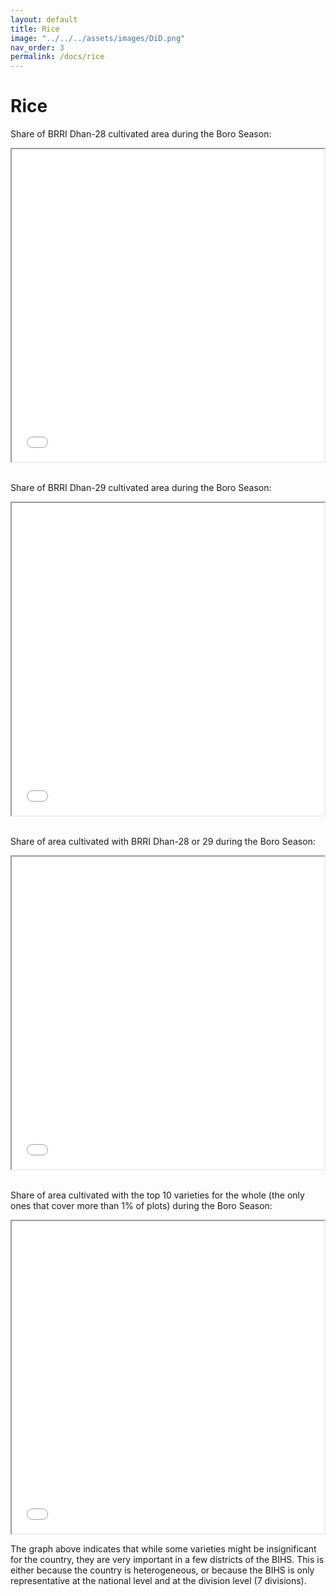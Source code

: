 ```yaml
---
layout: default
title: Rice
image: "../../../assets/images/DiD.png"
nav_order: 3
permalink: /docs/rice
---
```


# Rice
Share of BRRI Dhan-28 cultivated area during the Boro Season:
<iframe src="brri_28.html" height="500" width="500"> Rice </iframe>

<br>
<br>

Share of BRRI Dhan-29 cultivated area during the Boro Season:
<iframe src="brri_29.html" height="500" width="500"> Rice </iframe>

<br>
<br>

Share of area cultivated with BRRI Dhan-28 or 29 during the Boro Season:
<iframe src="either_28_29.html" height="500" width="500"> Rice </iframe>

<br>
<br>

Share of area cultivated with the top 10 varieties for the whole (the only ones that cover more than 1% of plots) during the Boro Season:
<iframe src="total_major.html" height="500" width="500"> Rice </iframe>

The graph above indicates that while some varieties might be insignificant for the country, they are very important in a few districts of the BIHS. This is either because the country is heterogeneous, or because the BIHS is only representative at the national level and at the division level (7 divisions).
